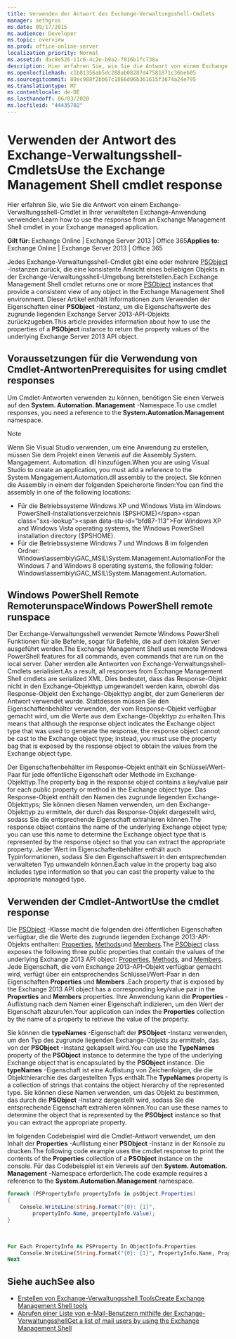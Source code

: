 ```yaml
---
title: Verwenden der Antwort des Exchange-Verwaltungsshell-Cmdlets
manager: sethgros
ms.date: 09/17/2015
ms.audience: Developer
ms.topic: overview
ms.prod: office-online-server
localization_priority: Normal
ms.assetid: dac8e526-11c6-4c2e-b9a2-f016b1fc738a
description: Hier erfahren Sie, wie Sie die Antwort von einem Exchange-Verwaltungsshell-Cmdlet in Ihrer verwalteten Exchange-Anwendung verwenden.
ms.openlocfilehash: c1b81356ab5dc288ab08287d47581871c36beb05
ms.sourcegitcommit: 88ec988f2bb67c1866d06b361615f3674a24e795
ms.translationtype: MT
ms.contentlocale: de-DE
ms.lasthandoff: 06/03/2020
ms.locfileid: "44435702"
---
```

# <a name="use-the-exchange-management-shell-cmdlet-response"></a><span data-ttu-id="bfd87-103">Verwenden der Antwort des Exchange-Verwaltungsshell-Cmdlets</span><span class="sxs-lookup"><span data-stu-id="bfd87-103">Use the Exchange Management Shell cmdlet response</span></span>

<span data-ttu-id="bfd87-104">Hier erfahren Sie, wie Sie die Antwort von einem Exchange-Verwaltungsshell-Cmdlet in Ihrer verwalteten Exchange-Anwendung verwenden.</span><span class="sxs-lookup"><span data-stu-id="bfd87-104">Learn how to use the response from an Exchange Management Shell cmdlet in your Exchange managed application.</span></span>
  
<span data-ttu-id="bfd87-105">**Gilt für:** Exchange Online | Exchange Server 2013 | Office 365</span><span class="sxs-lookup"><span data-stu-id="bfd87-105">**Applies to:** Exchange Online | Exchange Server 2013 | Office 365</span></span>
  
<span data-ttu-id="bfd87-106">Jedes Exchange-Verwaltungsshell-Cmdlet gibt eine oder mehrere [PSObject](https://msdn.microsoft.com/library/system.management.automation.psobject%28VS.85%29.aspx) -Instanzen zurück, die eine konsistente Ansicht eines beliebigen Objekts in der Exchange-Verwaltungsshell-Umgebung bereitstellen.</span><span class="sxs-lookup"><span data-stu-id="bfd87-106">Each Exchange Management Shell cmdlet returns one or more [PSObject](https://msdn.microsoft.com/library/system.management.automation.psobject%28VS.85%29.aspx) instances that provide a consistent view of any object in the Exchange Management Shell environment.</span></span> <span data-ttu-id="bfd87-107">Dieser Artikel enthält Informationen zum Verwenden der Eigenschaften einer **PSObject** -Instanz, um die Eigenschaftswerte des zugrunde liegenden Exchange Server 2013-API-Objekts zurückzugeben.</span><span class="sxs-lookup"><span data-stu-id="bfd87-107">This article provides information about how to use the properties of a **PSObject** instance to return the property values of the underlying Exchange Server 2013 API object.</span></span> 
  
## <a name="prerequisites-for-using-cmdlet-responses"></a><span data-ttu-id="bfd87-108">Voraussetzungen für die Verwendung von Cmdlet-Antworten</span><span class="sxs-lookup"><span data-stu-id="bfd87-108">Prerequisites for using cmdlet responses</span></span>
<span data-ttu-id="bfd87-109"><a name="prerequisites_bk"> </a></span><span class="sxs-lookup"><span data-stu-id="bfd87-109"><a name="prerequisites_bk"> </a></span></span>

<span data-ttu-id="bfd87-110">Um Cmdlet-Antworten verwenden zu können, benötigen Sie einen Verweis auf den **System. Automation. Management** -Namespace.</span><span class="sxs-lookup"><span data-stu-id="bfd87-110">To use cmdlet responses, you need a reference to the **System.Automation.Management** namespace.</span></span> 
  
> [!NOTE]
>  <span data-ttu-id="bfd87-111">Wenn Sie Visual Studio verwenden, um eine Anwendung zu erstellen, müssen Sie dem Projekt einen Verweis auf die Assembly System. Mangagement. Automation. dll hinzufügen.</span><span class="sxs-lookup"><span data-stu-id="bfd87-111">When you are using Visual Studio to create an application, you must add a reference to the System.Mangagement.Automation.dll assembly to the project.</span></span> <span data-ttu-id="bfd87-112">Sie können die Assembly in einem der folgenden Speicherorte finden:</span><span class="sxs-lookup"><span data-stu-id="bfd87-112">You can find the assembly in one of the following locations:</span></span> 
> - <span data-ttu-id="bfd87-113">Für die Betriebssysteme Windows XP und Windows Vista im Windows PowerShell-Installationsverzeichnis ($PSHOME)</span><span class="sxs-lookup"><span data-stu-id="bfd87-113">For Windows XP and Windows Vista operating systems, the Windows PowerShell installation directory ($PSHOME).</span></span> 
> - <span data-ttu-id="bfd87-114">Für die Betriebssysteme Windows 7 und Windows 8 im folgenden Ordner: Windows\assembly\GAC_MSIL\System.Management.Automation</span><span class="sxs-lookup"><span data-stu-id="bfd87-114">For the Windows 7 and Windows 8 operating systems, the following folder: Windows\assembly\GAC_MSIL\System.Management.Automation.</span></span> 
  
## <a name="windows-powershell-remote-runspace"></a><span data-ttu-id="bfd87-115">Windows PowerShell Remote Remoterunspace</span><span class="sxs-lookup"><span data-stu-id="bfd87-115">Windows PowerShell remote runspace</span></span>
<span data-ttu-id="bfd87-116"><a name="usingremoterunspace_bk"> </a></span><span class="sxs-lookup"><span data-stu-id="bfd87-116"><a name="usingremoterunspace_bk"> </a></span></span>

<span data-ttu-id="bfd87-117">Der Exchange-Verwaltungsshell verwendet Remote Windows PowerShell Funktionen für alle Befehle, sogar für Befehle, die auf dem lokalen Server ausgeführt werden.</span><span class="sxs-lookup"><span data-stu-id="bfd87-117">The Exchange Management Shell uses remote Windows PowerShell features for all commands, even commands that are run on the local server.</span></span> <span data-ttu-id="bfd87-118">Daher werden alle Antworten von Exchange-Verwaltungsshell-Cmdlets serialisiert.</span><span class="sxs-lookup"><span data-stu-id="bfd87-118">As a result, all responses from Exchange Management Shell cmdlets are serialized XML.</span></span> <span data-ttu-id="bfd87-119">Dies bedeutet, dass das Response-Objekt nicht in den Exchange-Objekttyp umgewandelt werden kann, obwohl das Response-Objekt den Exchange-Objekttyp angibt, der zum Generieren der Antwort verwendet wurde. Stattdessen müssen Sie den Eigenschaftenbehälter verwenden, der vom Response-Objekt verfügbar gemacht wird, um die Werte aus dem Exchange-Objekttyp zu erhalten.</span><span class="sxs-lookup"><span data-stu-id="bfd87-119">This means that although the response object indicates the Exchange object type that was used to generate the response, the response object cannot be cast to the Exchange object type; instead, you must use the property bag that is exposed by the response object to obtain the values from the Exchange object type.</span></span>
  
<span data-ttu-id="bfd87-120">Der Eigenschaftenbehälter im Response-Objekt enthält ein Schlüssel/Wert-Paar für jede öffentliche Eigenschaft oder Methode im Exchange-Objekttyp.</span><span class="sxs-lookup"><span data-stu-id="bfd87-120">The property bag in the response object contains a key/value pair for each public property or method in the Exchange object type.</span></span> <span data-ttu-id="bfd87-121">Das Response-Objekt enthält den Namen des zugrunde liegenden Exchange-Objekttyps; Sie können diesen Namen verwenden, um den Exchange-Objekttyp zu ermitteln, der durch das Response-Objekt dargestellt wird, sodass Sie die entsprechende Eigenschaft extrahieren können.</span><span class="sxs-lookup"><span data-stu-id="bfd87-121">The response object contains the name of the underlying Exchange object type; you can use this name to determine the Exchange object type that is represented by the response object so that you can extract the appropriate property.</span></span> <span data-ttu-id="bfd87-122">Jeder Wert im Eigenschaftenbehälter enthält auch Typinformationen, sodass Sie den Eigenschaftswert in den entsprechenden verwalteten Typ umwandeln können.</span><span class="sxs-lookup"><span data-stu-id="bfd87-122">Each value in the property bag also includes type information so that you can cast the property value to the appropriate managed type.</span></span>
  
## <a name="use-the-cmdlet-response"></a><span data-ttu-id="bfd87-123">Verwenden der Cmdlet-Antwort</span><span class="sxs-lookup"><span data-stu-id="bfd87-123">Use the cmdlet response</span></span>
<span data-ttu-id="bfd87-124"><a name="usingPSObject_bk"> </a></span><span class="sxs-lookup"><span data-stu-id="bfd87-124"><a name="usingPSObject_bk"> </a></span></span>

<span data-ttu-id="bfd87-125">Die [PSObject](https://msdn.microsoft.com/library/system.management.automation.psobject%28VS.85%29.aspx) -Klasse macht die folgenden drei öffentlichen Eigenschaften verfügbar, die die Werte des zugrunde liegenden Exchange 2013-API-Objekts enthalten: [Properties](https://msdn.microsoft.com/library/system.management.automation.psobject.properties%28VS.85%29.aspx), [Methods](https://msdn.microsoft.com/library/system.management.automation.psobject.methods%28VS.85%29.aspx)und [Members](https://msdn.microsoft.com/library/system.management.automation.psobject.members%28VS.85%29.aspx).</span><span class="sxs-lookup"><span data-stu-id="bfd87-125">The [PSObject](https://msdn.microsoft.com/library/system.management.automation.psobject%28VS.85%29.aspx) class exposes the following three public properties that contain the values of the underlying Exchange 2013 API object: [Properties](https://msdn.microsoft.com/library/system.management.automation.psobject.properties%28VS.85%29.aspx), [Methods](https://msdn.microsoft.com/library/system.management.automation.psobject.methods%28VS.85%29.aspx), and [Members](https://msdn.microsoft.com/library/system.management.automation.psobject.members%28VS.85%29.aspx).</span></span> <span data-ttu-id="bfd87-126">Jede Eigenschaft, die vom Exchange 2013-API-Objekt verfügbar gemacht wird, verfügt über ein entsprechendes Schlüssel/Wert-Paar in den Eigenschaften **Properties** und **Members** .</span><span class="sxs-lookup"><span data-stu-id="bfd87-126">Each property that is exposed by the Exchange 2013 API object has a corresponding key/value pair in the **Properties** and **Members** properties.</span></span> <span data-ttu-id="bfd87-127">Ihre Anwendung kann die **Properties** -Auflistung nach dem Namen einer Eigenschaft indizieren, um den Wert der Eigenschaft abzurufen.</span><span class="sxs-lookup"><span data-stu-id="bfd87-127">Your application can index the **Properties** collection by the name of a property to retrieve the value of the property.</span></span> 
  
<span data-ttu-id="bfd87-128">Sie können die **typeNames** -Eigenschaft der **PSObject** -Instanz verwenden, um den Typ des zugrunde liegenden Exchange-Objekts zu ermitteln, das von der **PSObject** -Instanz gekapselt wird.</span><span class="sxs-lookup"><span data-stu-id="bfd87-128">You can use the **TypeNames** property of the **PSObject** instance to determine the type of the underlying Exchange object that is encapsulated by the **PSObject** instance.</span></span> <span data-ttu-id="bfd87-129">Die **typeNames** -Eigenschaft ist eine Auflistung von Zeichenfolgen, die die Objekthierarchie des dargestellten Typs enthält.</span><span class="sxs-lookup"><span data-stu-id="bfd87-129">The **TypeNames** property is a collection of strings that contains the object hierarchy of the represented type.</span></span> <span data-ttu-id="bfd87-130">Sie können diese Namen verwenden, um das Objekt zu bestimmen, das durch die **PSObject** -Instanz dargestellt wird, sodass Sie die entsprechende Eigenschaft extrahieren können.</span><span class="sxs-lookup"><span data-stu-id="bfd87-130">You can use these names to determine the object that is represented by the **PSObject** instance so that you can extract the appropriate property.</span></span> 
  
<span data-ttu-id="bfd87-131">Im folgenden Codebeispiel wird die Cmdlet-Antwort verwendet, um den Inhalt der **Properties** -Auflistung einer **PSObject** -Instanz in der Konsole zu drucken.</span><span class="sxs-lookup"><span data-stu-id="bfd87-131">The following code example uses the cmdlet response to print the contents of the **Properties** collection of a **PSObject** instance on the console.</span></span> <span data-ttu-id="bfd87-132">Für das Codebeispiel ist ein Verweis auf den **System. Automation. Management** -Namespace erforderlich.</span><span class="sxs-lookup"><span data-stu-id="bfd87-132">The code example requires a reference to the **System.Automation.Management** namespace.</span></span> 
  
```cs
foreach (PSPropertyInfo propertyInfo in psObject.Properties)
{
    Console.WriteLine(string.Format("{0}: {1}",
        propertyInfo.Name, propertyInfo.Value);
}
```

<br/>

```vb
For Each PropertyInfo As PSProperty In ObjectInfo.Properties
    Console.WriteLine(String.Format("{0}: {1}", PropertyInfo.Name, PropertyInfo.Value))
Next

```

## <a name="see-also"></a><span data-ttu-id="bfd87-133">Siehe auch</span><span class="sxs-lookup"><span data-stu-id="bfd87-133">See also</span></span>

- [<span data-ttu-id="bfd87-134">Erstellen von Exchange-Verwaltungsshell Tools</span><span class="sxs-lookup"><span data-stu-id="bfd87-134">Create Exchange Management Shell tools</span></span>](create-exchange-management-shell-tools.md)   
- [<span data-ttu-id="bfd87-135">Abrufen einer Liste von e-Mail-Benutzern mithilfe der Exchange-Verwaltungsshell</span><span class="sxs-lookup"><span data-stu-id="bfd87-135">Get a list of mail users by using the Exchange Management Shell</span></span>](how-to-get-a-list-of-mail-users-by-using-the-exchange-management-shell.md)
    

